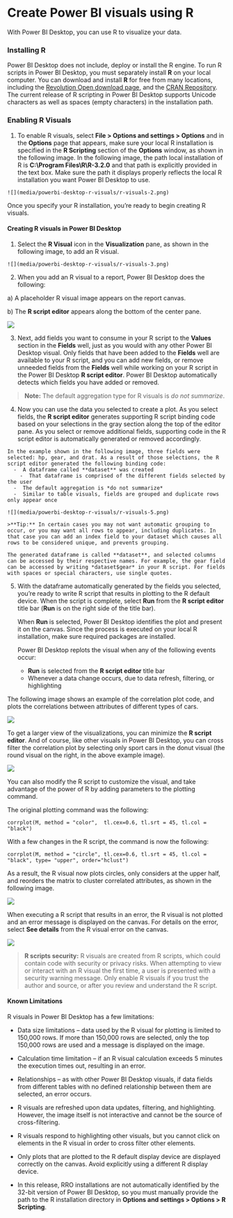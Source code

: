 <properties
   pageTitle="Create Power BI visuals using R"
   description="Create Power BI visuals using R"
   services="powerbi"
   documentationCenter=""
   authors="davidiseminger"
   manager="mblythe"
   backup=""
   editor=""
   tags=""
   qualityFocus="no"
   qualityDate=""/>

<tags
   ms.service="powerbi"
   ms.devlang="NA"
   ms.topic="article"
   ms.tgt_pltfrm="NA"
   ms.workload="powerbi"
   ms.date="09/08/2016"
   ms.author="davidi"/>

# Create Power BI visuals using R  

With Power BI Desktop, you can use R to visualize your data.

### Installing R

Power BI Desktop does not include, deploy or install the R engine. To run R scripts in Power BI Desktop, you must separately install **R** on your local computer. You can download and install **R** for free from many locations, including the [Revolution Open download page](https://mran.revolutionanalytics.com/download/), and the [CRAN Repository](https://cran.r-project.org/bin/windows/base/). The current release of R scripting in Power BI Desktop supports Unicode characters as well as spaces (empty characters) in the installation path.

### Enabling R Visuals
1.   To enable R visuals, select **File > Options and settings > Options** and in the **Options** page that appears, make sure your local R installation is specified in the **R Scripting** section of the **Options** window, as shown in the following image. In the following image, the path local installation of R is **C:\Program Files\R\R-3.2.0** and that path is explicitly provided in the text box. Make sure the path it displays properly reflects the local R installation you want Power BI Desktop to use.

    ![](media/powerbi-desktop-r-visuals/r-visuals-2.png)

Once you specify your R installation, you’re ready to begin creating R visuals.

#### Creating R visuals in Power BI Desktop

1.   Select the **R Visual** icon in the **Visualization** pane, as shown in the following image, to add an R visual.

    ![](media/powerbi-desktop-r-visuals/r-visuals-3.png)

2.   When you add an R visual to a report, Power BI Desktop does the following:

   a) A placeholder R visual image appears on the report canvas.

   b) The **R script editor** appears along the bottom of the center pane.

  ![](media/powerbi-desktop-r-visuals/r-visuals-4.png)

3.   Next, add fields you want to consume in your R script to the **Values** section in the **Fields** well, just as you would with any other Power BI Desktop visual. Only fields that have been added to the **Fields** well are available to your R script, and you can add new fields, or remove unneeded fields from the **Fields** well while working on your R script in the Power BI Desktop **R script editor**. Power BI Desktop automatically detects which fields you have added or removed.

> **Note:** The default aggregation type for R visuals is *do not summarize*.

4.   Now you can use the data you selected to create a plot. As you select fields, the **R script editor** generates supporting R script binding code based on your selections in the gray section along the top of the editor pane. As you select or remove additional fields, supporting code in the R script editor is automatically generated or removed accordingly.

    In the example shown in the following image, three fields were selected: hp, gear, and drat. As a result of those selections, the R script editor generated the following binding code:
      -  A dataframe called **dataset** was created
        -  That dataframe is comprised of the different fields selected by the user
      -  The default aggregation is *do not summarize*
      -  Similar to table visuals, fields are grouped and duplicate rows only appear once

    ![](media/powerbi-desktop-r-visuals/r-visuals-5.png)

    >**Tip:** In certain cases you may not want automatic grouping to occur, or you may want all rows to appear, including duplicates. In that case you can add an index field to your dataset which causes all rows to be considered unique, and prevents grouping.

    The generated dataframe is called **dataset**, and selected columns can be accessed by their respective names. For example, the gear field can be accessed by writing *dataset$gear* in your R script. For fields with spaces or special characters, use single quotes.

5. With the dataframe automatically generated by the fields you selected, you’re ready to write R script that results in plotting to the R default device. When the script is complete, select **Run** from the **R script editor** title bar (**Run** is on the right side of the title bar).

    When **Run** is selected, Power BI Desktop identifies the plot and present it on the canvas.
Since the process is executed on your local R installation, make sure required packages are installed.

    Power BI Desktop replots the visual when any of the following events occur:
      - **Run** is selected from the **R script editor** title bar
      - Whenever a data change occurs, due to data refresh, filtering, or highlighting

The following image shows an example of the correlation plot code, and plots the correlations between attributes of different types of cars.

![](media/powerbi-desktop-r-visuals/r-visuals-6.png)

To get a larger view of the visualizations, you can minimize the **R script editor**. And of course, like other visuals in Power BI Desktop, you can cross filter the correlation plot by selecting only sport cars in the donut visual (the round visual on the right, in the above example image).

![](media/powerbi-desktop-r-visuals/r-visuals-7.png)

You can also modify the R script to customize the visual, and take advantage of the power of R by adding parameters to the plotting command.

The original plotting command was the following:

    corrplot(M, method = "color",  tl.cex=0.6, tl.srt = 45, tl.col = "black")

With a few changes in the R script, the command is now the following:

    corrplot(M, method = "circle", tl.cex=0.6, tl.srt = 45, tl.col = "black", type= "upper", order="hclust")

As a result, the R visual now plots circles, only considers at the upper half, and reorders the matrix to cluster correlated attributes, as shown in the following image.

![](media/powerbi-desktop-r-visuals/r-visuals-8.png)

When executing a R script that results in an error, the R visual is not plotted and an error message is displayed on the canvas. For details on the error, select **See details** from the R visual error on the canvas.

![](media/powerbi-desktop-r-visuals/r-visuals-9.png)

> **R scripts security:** R visuals are created from R scripts, which could contain code with security or privacy risks. When attempting to view or interact with an R visual the first time, a user is presented with a security warning message. Only enable R visuals if you trust the author and source, or after you review and understand the R script.

#### Known Limitations

R visuals in Power BI Desktop has a few limitations:

-  Data size limitations – data used by the R visual for plotting is limited to 150,000 rows. If more than 150,000 rows are selected, only the top 150,000 rows are used and a message is displayed on the image.

-  Calculation time limitation – if an R visual calculation exceeds 5 minutes the execution times out, resulting in an error.

-  Relationships – as with other Power BI Desktop visuals, if data fields from different tables with no defined relationship between them are selected, an error occurs.

-  R visuals are refreshed upon data updates, filtering, and highlighting. However, the image itself is not interactive and cannot be the source of cross-filtering.

-  R visuals respond to highlighting other visuals, but you cannot click on elements in the R visual in order to cross filter other elements.

-  Only plots that are plotted to the R default display device are displayed correctly on the canvas. Avoid explicitly using a different R display device.

-  In this release, RRO installations are not automatically identified by the 32-bit version of Power BI Desktop, so you must manually provide the path to the R installation directory in **Options and settings > Options > R Scripting**.
